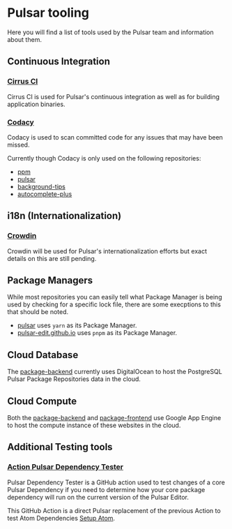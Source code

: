 # Pulsar tooling

Here you will find a list of tools used by the Pulsar team and information about them.

## Continuous Integration

### [Cirrus CI](https://cirrus-ci.com/github/pulsar-edit/pulsar)

Cirrus CI is used for Pulsar's continuous integration as well as for building application binaries.

### [Codacy](https://app.codacy.com/gh/pulsar-edit/repositories)

Codacy is used to scan committed code for any issues that may have been missed.

Currently though Codacy is only used on the following repositories:

* [ppm](https://app.codacy.com/gh/pulsar-edit/ppm/dashboard)
* [pulsar](https://app.codacy.com/gh/pulsar-edit/pulsar/dashboard)
* [background-tips](https://app.codacy.com/gh/pulsar-edit/background-tips/dashboard)
* [autocomplete-plus](https://app.codacy.com/gh/pulsar-edit/autocomplete-plus/dashboard)

## i18n (Internationalization)

### [Crowdin](https://crowdin.pulsar-edit.dev/)

Crowdin will be used for Pulsar's internationalization efforts but exact details on this are still pending.

## Package Managers

While most repositories you can easily tell what Package Manager is being used by checking for a specific lock file, there are some execptions to this that should be noted.

* [pulsar](https://github.com/pulsar-edit/pulsar) uses `yarn` as its Package Manager.
* [pulsar-edit.github.io](https://github.com/pulsar-edit/pulsar-edit.github.io) uses `pnpm` as its Package Manager.

## Cloud Database

The [package-backend](https://github.com/pulsar-edit/package-backend) currently uses DigitalOcean to host the PostgreSQL Pulsar Package Repositories data in the cloud.

## Cloud Compute

Both the [package-backend](https://github.com/pulsar-edit/package-backend) and [package-frontend](https://github.com/pulsar-edit/package-frontend) use Google App Engine to host the compute instance of these websites in the cloud.

## Additional Testing tools

### [Action Pulsar Dependency Tester](https://github.com/marketplace/actions/action-pulsar-dependency-tester)

Pulsar Dependency Tester is a GitHub action used to test changes of a core Pulsar Dependency if you need to determine how your core package dependency will run on the current version of the Pulsar Editor.

This GitHub Action is a direct Pulsar replacement of the previous Action to test Atom Dependencies [Setup Atom](https://github.com/marketplace/actions/setup-atom).
